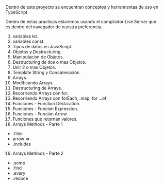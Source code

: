 Dentro de este proyecto se encuentran conceptos y herramientas de uso en TypeScript

Dentro de estas practicas estaremos usando el compilador Live Server que es dentro del navegador de nuestra preferencia. 


1. variables let.
2. variables const.
3. Tipos de datos en JavaScript.
4. Objetos y Destructuring.
5. Manipulacion de Objetos.
6. Destructuring de dos o mas Objetos.
7. Unir 2 o mas Objetos.
8. Template String y Concatenación.
9. Arrays.
10. Modificando Arrays.
11. Destructuring de Arrays.
12. Recorriendo Arrays con for.
13. Recorriendo Arrays con forEach, .map, for ...of
14. Funciones - Function Declaration.
15. Funciones - Funcion Expression.
16. Funciones - Funcion Arrow.
17. Funciones que retornan valores.
18. Arrays Methods - Parte 1 
- .filter
-  arrow =>
- .includes
19. Arrays Methods - Parte 2
- .some
- .find
- .every
- .reduce
